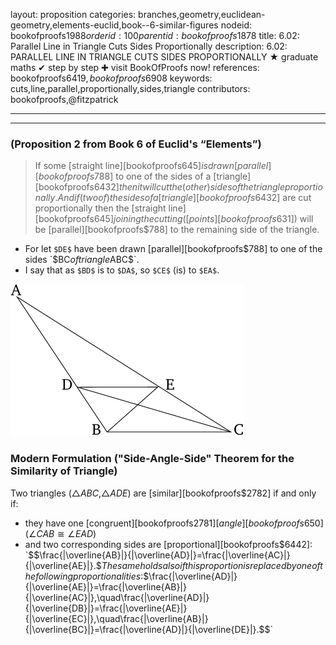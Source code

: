 layout: proposition
categories: branches,geometry,euclidean-geometry,elements-euclid,book--6-similar-figures
nodeid: bookofproofs$1988
orderid: 100
parentid: bookofproofs$1878
title: 6.02: Parallel Line in Triangle Cuts Sides Proportionally
description: 6.02: PARALLEL LINE IN TRIANGLE CUTS SIDES PROPORTIONALLY &#9733; graduate maths &#10004; step by step &#10010; visit BookOfProofs now!
references: bookofproofs$6419,bookofproofs$6908
keywords: cuts,line,parallel,proportionally,sides,triangle
contributors: bookofproofs,@fitzpatrick

---


---

### (Proposition 2 from Book 6 of Euclid's “Elements”)

> If some [straight line][bookofproofs$645] is drawn [parallel][bookofproofs$788] to one of the sides of a [triangle][bookofproofs$6432] then it will cut the (other) sides of the triangle proportionally. And if (two of) the sides of a [triangle][bookofproofs$6432] are cut proportionally then the [straight line][bookofproofs$645] joining the cutting ([points][bookofproofs$631]) will be [parallel][bookofproofs$788] to the remaining side of the triangle.
* For let `$DE$` have been drawn [parallel][bookofproofs$788] to one of the sides `$BC$` of triangle `$ABC$`.
* I say that as `$BD$` is to `$DA$`, so `$CE$` (is) to `$EA$`.


![fig02e](https://github.com/bookofproofs/bookofproofs.github.io/blob/main/_sources/_assets/images/euclid/Book06/fig02e.png?raw=true)



### Modern Formulation ("Side-Angle-Side" Theorem for the Similarity of Triangle)

Two triangles ($\bigtriangleup{ABC}$,$\bigtriangleup{ADE}$) are [similar][bookofproofs$2782] if and only if:
* they have one [congruent][bookofproofs$2781] [angle][bookofproofs$650] ($\angle{CAB}\cong\angle{EAD}$)
* and two corresponding sides are [proportional][bookofproofs$6442]:
`$$\frac{|\overline{AB}|}{|\overline{AD}|}=\frac{|\overline{AC}|}{|\overline{AE}|}.$$`
The same holds also if this proportion is replaced by one of the following proportionalities:
`$$\frac{|\overline{AD}|}{|\overline{AE}|}=\frac{|\overline{AB}|}{|\overline{AC}|},\quad\frac{|\overline{AD}|}{|\overline{DB}|}=\frac{|\overline{AE}|}{|\overline{EC}|},\quad\frac{|\overline{AB}|}{|\overline{BC}|}=\frac{|\overline{AD}|}{|\overline{DE}|}.$$`
